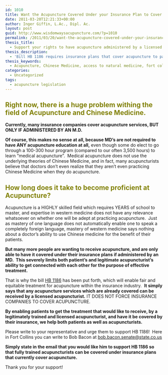 ```yaml
---
id: 1010
title: Want the Acupuncture Covered Under your Insurance Plan to Cover Treatment by Legitimate, Licensed Acupuncturists?
date: 2011-03-20T12:21:33+00:00
author: Inger Giffin, L.Ac., Dipl. Ac.
layout: post
guid: http://www.wisdomwaysacupuncture.com/?p=1010
permalink: /2011/03/20/want-the-acupuncture-covered-under-your-insurance-plan-to-cover-treatment-by-legitimate-licensed-acupuncturists/
thesis_title:
  - Support your rights to have acupuncture administered by a licensed acupuncturist, covered by insurance.
thesis_description:
  - 'Bill HB 1186 requires insurance plans that cover acupuncture to pay for it when done by a fully trained, licensed acupuncturist; & not just MDs or others'
thesis_keywords:
  - Acupuncture, Chinese Medicine, access to natural medicine, fort collins acupuncture
categories:
  - Uncategorized
tags:
  - acupuncture legislation
---
```

## <span style="color: #808000;"><strong>Right now, there is a huge problem withing the field of Acupuncture and Chinese Medicine.</strong></span>

**Currently, many insurance companies cover acupuncture services, BUT ONLY IF ADMINISTERED BY AN M.D.**

**Of course, this makes no sense at all, because MD&#8217;s are not required to have ANY acupuncture education at all,** even though some do elect to go through a 100-300 hour program (compared to our often 3,500 hours) to learn &#8220;medical acupuncture&#8221;.  Medical acupuncture does not use the underlying theories of Chinese Medicine, and in fact, many acupuncturists believe that doctors don&#8217;t even realize that they aren&#8217;t even practicing Chinese Medicine when they do acupuncture.

## <span style="color: #808000;">How long does it take to become proficient at Acupuncture?</span>

Acupuncture is a HIGHLY skilled field which requires YEARS of school to master, and expertise in western medicine does not have any relevance whatsoever on whether one will be adept at practicing acupuncture.  Just as mastery of one language does not automatically enable one to speak a completely foreign language, mastery of western medicine says nothing about a doctor&#8217;s ability to use Chinese medicine for the benefit of their patients.

**But many more people are wanting to receive acupuncture, and are only able to have it covered under their insurance plans if administered by an MD.  This severely limits both patient&#8217;s and legitimate acupuncturist&#8217;s ability to get connected with each other for the purpose of effective treatment.**

That is why the bill [HB 1186](http://extras.denverpost.com/app/bill-tracker/bills/2011a/hb_11-1186/) has been put forth, which will enable fair and equitable treatment for acupuncture within the insurance industry.  **It simply says that any acupuncture services which are already covered can be received by a licensed acupuncturist.** IT DOES NOT FORCE INSURANCE COMPANIES TO COVER ACUPUNCTURE.

**By enabling patients to get the treatment that would like to receive, by a legitimately trained and licensed acupuncturist, and have it be covered by their insurance, we help both patients as well as acupuncturists.**

Please write to your representative and urge them to support HB 1186!  Here in Fort Collins you can write to Bob Bacon at <bob.bacon.senate@state.co.us> 

**Simply state in the email that you would like him to support HB 1186 so that fully trained acupuncturists can be covered under insurance plans that currently cover acupuncture.**

Thank you for your support!